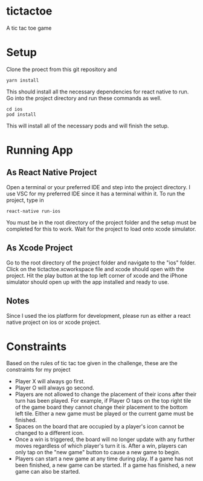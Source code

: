 # tictactoe
A tic tac toe game

# Setup
Clone the proect from this git repository and 
```
yarn install 
```

This should install all the necessary dependencies for react native to run. Go into the project directory and run these commands as well.

```
cd ios
pod install
```

This will install all of the necessary pods and will finish the setup.

# Running App

## As React Native Project
Open a terminal or your preferred IDE and step into the project directory. I use VSC for my preferred IDE since it has a terminal within it. To run the project, type in 
```
react-native run-ios
```
You must be in the root directory of the project folder and the setup must be completed for this to work. Wait for the project to load onto xcode simulator.

## As Xcode Project
Go to the root directory of the project folder and navigate to the "ios" folder. Click on the tictactoe.xcworkspace file and xcode should open with the project. Hit the play button at the top left corner of xcode and the iPhone simulator should open up with the app installed and ready to use.

## Notes
Since I used the ios platform for development, please run as either a react native project on ios or xcode project.

# Constraints

Based on the rules of tic tac toe given in the challenge, these are the constraints for my project

- Player X will always go first.
- Player O will always go second.
- Players are not allowed to change the placement of their icons after their turn has been played. For example, if Player O taps on the top right tile of the game board they cannot change their placement to the bottom left tile. Either a new game must be played or the current game must be finished.
- Spaces on the board that are occupied by a player's icon cannot be changed to a different icon.
- Once a win is triggered, the board will no longer update with any further moves regardless of which player's turn it is. After a win, players can only tap on the "new game" button to cause a new game to begin.
- Players can start a new game at any time during play. If a game has not been finished, a new game can be started. If a game has finished, a new game can also be started.


